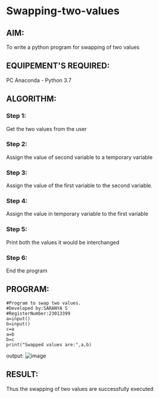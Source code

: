 # Swapping-two-values
## AIM:
To write a python program for swapping of two values
## EQUIPEMENT'S REQUIRED: 
PC
Anaconda - Python 3.7
## ALGORITHM: 
### Step 1:
Get the two values from the user
### Step 2: 
Assign the value of second variable to a temporary variable 
### Step 3: 
Assign the value of the first variable to the second variable.
### Step 4:  
Assign the value in temporary variable to the first variable
### Step 5: 
Print both the values it would be interchanged
### Step 6: 
End the program
## PROGRAM:
```
#Program to swap two values.
#Developed by:SARANYA S
#RegisterNumber:23013399
a=input()
b=input()
c=a
a=b
b=c
print("Swapped values are:",a,b)
```
output:
![image](https://github.com/srisrisaranya/Swapping-two-values/assets/148516638/9033aa11-bda1-4cbc-b275-c510e03e3adb)

## RESULT:
Thus the swapping of two values are successfully executed
